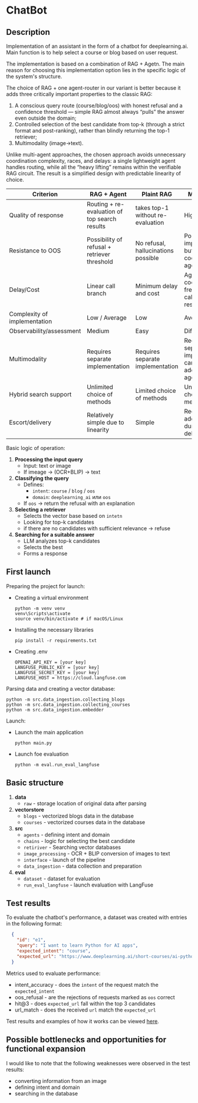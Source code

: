 # ChatBot

## Description
Implementation of an assistant in the form of a chatbot for deeplearning.ai. Main function is to help select a course or blog based on user request.

The implementation is based on a combination of RAG + Agetn.
The main reason for choosing this implementation option lies in the specific logic of the system's structure.

The choice of RAG + one agent-router in our variant is better because it adds three critically important properties to the classic RAG:
1. A conscious query route (course/blog/oos) with honest refusal and a confidence threshold — simple RAG almost always “pulls” the answer even outside the domain;
2. Controlled selection of the best candidate from top-k (through a strict format and post-ranking), rather than blindly returning the top-1 retriever;
3. Multimodality (image→text).

Unlike multi-agent approaches, the chosen approach avoids unnecessary coordination complexity, races, and delays: a single lightweight agent handles routing, while all the “heavy lifting” remains within the verifiable RAG circuit. The result is a simplified design with predictable linearity of choice.

| Criterion                    | RAG + Agent                                    | Plaint RAG                          | Multi Agents                                                      |
|------------------------------|------------------------------------------------|-------------------------------------|-------------------------------------------------------------------|
| Quality of response          | Routing + re-evaluation of top search results  | takes top-1 without re-evaluation   | High accuracy                                                     |
| Resistance to OOS            | Possibility of refusal + retriever threshold   | No refusal, hallucinations possible | Possible implementation, but requires coordination of agents.     |
| Delay/Cost                   | Linear call branch                             | Minimum delay and cost              | Agent coordination = frequent LLM calls + response time           |
| Complexity of implementation | Low / Average                                  | Low                                 | Average / high                                                    |
| Observability/assessment     | Medium                                         | Easy                                | Difficult                                                         |
| Multimodality                | Requires separate implementation               | Requires separate implementation    | Requires separate implementation, can be done by additional agent |
| Hybrid search support        | Unlimited choice of methods                    | Limited choice of methods           | Unlimited choice of methods                                       |
| Escort/delivery              | Relatively simple due to linearity             | Simple                              | Requires additional effort during debugging                       |


Basic logic of operation:

1. **Processing the input query**
   - Input: text or image
   - If imeage -> (OCR+BLIP) -> text
2. **Classifying the query**
   - Defines:
     - `intent`: `course` / `blog` / `oos`
     - `domain`: `deeplearning_ai` или `oos`
   - If `oos` ->  return the refusal with an explanation 
3. **Selecting a retriever**
   - Selects the vector base based on `intetn` 
   - Looking for top-k candidates
   - if there are no candidates with sufficient relevance -> refuse
4. **Searching for a suitable answer**
   - LLM analyzes top-k candidates
   - Selects the best
   - Forms a response


## First launch
Preparing the project for launch:
- Creating a virtual environment
  ```commandline
  python -m venv venv
  venv\Scripts\activate
  source venv/bin/activate # if macOS/Linux
  ```
- Installing the necessary libraries
  ```commandline
  pip install -r requirements.txt
  ```
- Creating .env
  ```
  OPENAI_API_KEY = [your key]
  LANGFUSE_PUBLIC_KEY = [your key]
  LANGFUSE_SECRET_KEY = [your key]
  LANGFUSE_HOST = https://cloud.langfuse.com
  ```

Parsing data and creating a vector database:

```commandline
python -m src.data_ingestion.collecting_blogs
python -m src.data_ingestion.collecting_courses
python -m src.data_ingestion.embedder
```

Launch:
- Launch the main application

  ```
  python main.py
  ```
- Launch foe evaluation

  ``` 
  python -m eval.run_eval_langfuse
  ```
## Basic structure
1. **data**
   - `raw` - storage location of original data after parsing
2. **vectorstore**
   - `blogs` - vectorized blogs data in the database
   - `courses` - vectorized courses data in the database
3. **src**
   - `agents` - defining intent and domain
   - `chains` - logic for selecting the best candidate
   - `retiriver` - Searching vector databases
   - `image_processing` - OCR + BLIP conversion of images to text
   - `interface` - launch of the pipeline
   - `data_ingestion` - data collection and preparation
4. **eval**
   - `dataset` - dataset for evaluation 
   - `run_eval_langfuse` - launch evaluation with LangFuse

## Test results 
To evaluate the chatbot's performance, a dataset was created with entries in the following format:
```JSON
  {
    "id": "e1",
    "query": "I want to learn Python for AI apps",
    "expected_intent": "course",
    "expected_url": "https://www.deeplearning.ai/short-courses/ai-python-for-beginners/"
  }
```

Metrics used to evaluate performance:
- intent_accuracy - does the `intent` of the request match the `expected_intent`
- oos_refusal - are the rejections of requests marked as `oos` correct
- hit@3 - does `expected_url` fall within the top 3 candidates
- url_match - does the received `url` match the `expected_url`

Test results and examples of how it works can be viewed [here](excperimets).

## Possible bottlenecks and opportunities for functional expansion
I would like to note that the following weaknesses were observed in the test results:
- converting information from an image 
- defining intent and domain
- searching in the database